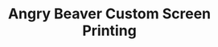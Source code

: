---
title: "Angry Beaver Custom Screen Printing"
url: /cornucopia/angry-beaver-custom-screen-printing/
shop: copyshop
---